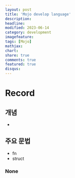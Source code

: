 ```yaml
---
layout: post
title: 'Mojo develop language'
description:
headline:
modified: 2023-06-14
category: development
imagefeature:
tags: [Mojo]
mathjax:
chart:
share: true
comments: true
featured: true
disqus:
---
```


# Record

## 개념

-

## 주요 문법

-   fn
-   struct

### None
